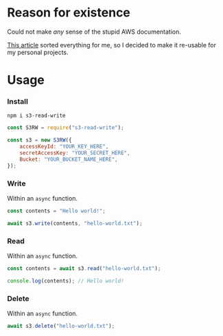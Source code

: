 # Reason for existence

Could not make _any_ sense of the stupid AWS documentation.

[This article](https://rajputankit22.medium.com/read-write-and-delete-file-from-s3-bucket-via-nodejs-2e17047d2178) sorted everything for me, so I decided to make it re-usable for my personal projects.

# Usage

### Install

`npm i s3-read-write`

```javascript
const S3RW = require("s3-read-write");

const s3 = new S3RW({
	accessKeyId: "YOUR_KEY_HERE",
	secretAccessKey: "YOUR_SECRET_HERE",
	Bucket: "YOUR_BUCKET_NAME_HERE",
});
```

### Write

Within an `async` function.

```javascript
const contents = "Hello world!";

await s3.write(contents, "hello-world.txt");
```

### Read

Within an `async` function.

```javascript
const contents = await s3.read("hello-world.txt");

console.log(contents); // Hello world!
```

### Delete

Within an `async` function.

```javascript
await s3.delete("hello-world.txt");
```
